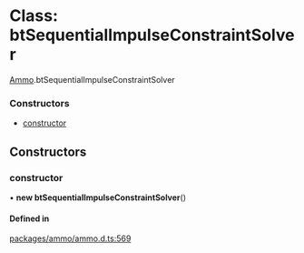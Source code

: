 # Class: btSequentialImpulseConstraintSolver

[Ammo](../modules/Ammo.md).btSequentialImpulseConstraintSolver

### Constructors

- [constructor](Ammo.btSequentialImpulseConstraintSolver.md#constructor)

## Constructors

### constructor

• **new btSequentialImpulseConstraintSolver**()

#### Defined in

[packages/ammo/ammo.d.ts:569](https://github.com/Orillusion/orillusion/blob/main/packages/ammo/ammo.d.ts#L569)
